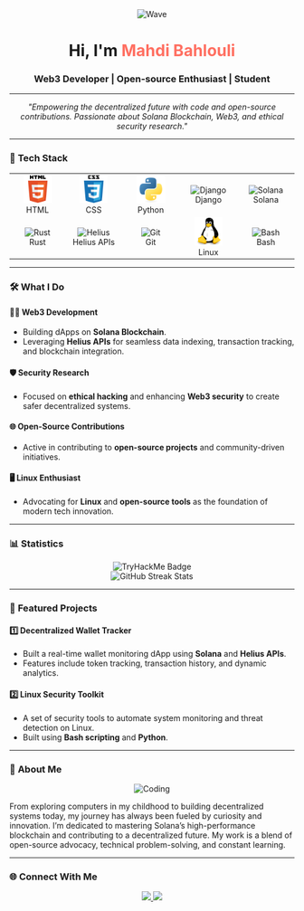 <div align="center">
  <img src="https://user-images.githubusercontent.com/46750750/118325857-f917d400-b4ea-11eb-8506-93e5f5a3a126.gif" alt="Wave" width="30"/>  
  <h1>Hi, I'm <span style="color: #ff6f61;">Mahdi Bahlouli</span></h1>
  <h3>Web3 Developer | Open-source Enthusiast | Student</h3>
</div>

---

<div align="center">
  <p>
    <em>
      "Empowering the decentralized future with code and open-source contributions.  
      Passionate about Solana Blockchain, Web3, and ethical security research."  
    </em>
  </p>
</div>

---

### 🔧 **Tech Stack**

<div align="center">
  <table>
    <tr>
      <td align="center" width="120"><img src="https://raw.githubusercontent.com/devicons/devicon/master/icons/html5/html5-original-wordmark.svg" alt="HTML" width="50"/><br>HTML</td>
      <td align="center" width="120"><img src="https://raw.githubusercontent.com/devicons/devicon/master/icons/css3/css3-original-wordmark.svg" alt="CSS" width="50"/><br>CSS</td>
      <td align="center" width="120"><img src="https://raw.githubusercontent.com/devicons/devicon/master/icons/python/python-original.svg" alt="Python" width="50"/><br>Python</td>
      <td align="center" width="120"><img src="https://cdn.worldvectorlogo.com/logos/django.svg" alt="Django" width="50"/><br>Django</td>
      <td align="center" width="120"><img src="https://cryptologos.cc/logos/solana-sol-logo.svg?v=025" alt="Solana" width="50"/><br>Solana</td>
    </tr>
    <tr>
      <td align="center" width="120"><img src="https://upload.wikimedia.org/wikipedia/commons/d/d5/Rust_programming_language_black_logo.svg" alt="Rust" width="50"/><br>Rust</td>
      <td align="center" width="120"><img src="https://app.ashbyhq.com/api/images/org-theme-logo/b083f53d-31a9-48fd-98f0-190f8c724c95/696c566d-1b82-4aa8-8acc-8cfdb68841f5.png" alt="Helius" width="50"/><br>Helius APIs</td>
      <td align="center" width="120"><img src="https://www.vectorlogo.zone/logos/git-scm/git-scm-icon.svg" alt="Git" width="50"/><br>Git</td>
      <td align="center" width="120"><img src="https://raw.githubusercontent.com/devicons/devicon/master/icons/linux/linux-original.svg" alt="Linux" width="50"/><br>Linux</td>
      <td align="center" width="120"><img src="https://www.vectorlogo.zone/logos/gnu_bash/gnu_bash-icon.svg" alt="Bash" width="50"/><br>Bash</td>
    </tr>
  </table>
</div>

---

### 🛠️ **What I Do**

#### 🧑‍💻 Web3 Development
- Building dApps on **Solana Blockchain**.
- Leveraging **Helius APIs** for seamless data indexing, transaction tracking, and blockchain integration.

#### 🛡️ Security Research
- Focused on **ethical hacking** and enhancing **Web3 security** to create safer decentralized systems.

#### 🌐 Open-Source Contributions
- Active in contributing to **open-source projects** and community-driven initiatives.

#### 🖥️ Linux Enthusiast
- Advocating for **Linux** and **open-source tools** as the foundation of modern tech innovation.

---

### 📊 **Statistics**

<div align="center">
  <img src="https://tryhackme-badges.s3.amazonaws.com/MVNK1.png" alt="TryHackMe Badge" />
</div>

<div align="center">
  <img src="https://github-readme-streak-stats.herokuapp.com?user=mahdibahlouli&theme=radical&hide_border=true" alt="GitHub Streak Stats" width="500"/>
</div>

---

### 🌟 **Featured Projects**

#### 1️⃣ **Decentralized Wallet Tracker**  
- Built a real-time wallet monitoring dApp using **Solana** and **Helius APIs**.  
- Features include token tracking, transaction history, and dynamic analytics.

#### 2️⃣ **Linux Security Toolkit**  
- A set of security tools to automate system monitoring and threat detection on Linux.  
- Built using **Bash scripting** and **Python**.

---

### 📖 **About Me**

<div align="center">
  <img src="https://user-images.githubusercontent.com/46750750/118327398-bf9e9800-b4ed-11eb-81c6-e27a7f1f0cf0.gif" alt="Coding" width="300"/>
</div>

<p>
From exploring computers in my childhood to building decentralized systems today, my journey has always been fueled by curiosity and innovation.  
I’m dedicated to mastering Solana’s high-performance blockchain and contributing to a decentralized future.  
My work is a blend of open-source advocacy, technical problem-solving, and constant learning.
</p>

---

### 🌐 **Connect With Me**

<div align="center">
  <a href="https://www.linkedin.com/in/mahdi-bahlouli/" target="_blank">
    <img src="https://img.shields.io/badge/-LinkedIn-blue?style=for-the-badge&logo=linkedin&logoColor=white"/>
  </a>
  <a href="https://www.leetcode.com/mahdibahlouli" target="_blank">
    <img src="https://img.shields.io/badge/-LeetCode-yellow?style=for-the-badge&logo=leetcode&logoColor=black"/>
  </a>
</div>
